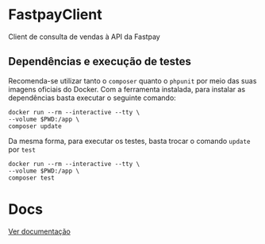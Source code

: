# FastpayClient
Client de consulta de vendas à API da Fastpay

## Dependências e execução de testes
Recomenda-se utilizar tanto o `composer` quanto o `phpunit` por meio das suas imagens oficiais do Docker.
Com a ferramenta instalada, para instalar as dependências basta executar o seguinte comando:
```
docker run --rm --interactive --tty \                                                                                               
--volume $PWD:/app \
composer update
```
Da mesma forma, para executar os testes, basta trocar o comando `update` por `test`
```
docker run --rm --interactive --tty \                                                                                               
--volume $PWD:/app \
composer test
```
# Docs
[Ver documentação](docs/README.md)